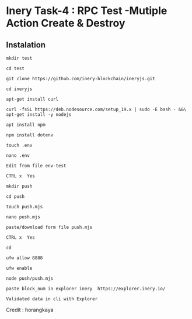 # Inery Task-4 : RPC Test -Mutiple Action Create & Destroy

## Instalation
~~~
mkdir test
~~~
~~~
cd test
~~~
~~~
git clone https://github.com/inery-blockchain/ineryjs.git
~~~
~~~
cd ineryjs
~~~
~~~
apt-get install curl
~~~
~~~
curl -fsSL https://deb.nodesource.com/setup_19.x | sudo -E bash - &&\
apt-get install -y nodejs
~~~
~~~
apt install npm
~~~
~~~
npm install dotenv
~~~
~~~
touch .env
~~~
~~~
nano .env
~~~
~~~
Edit from file env-test
~~~
~~~
CTRL x  Yes
~~~
~~~
mkdir push
~~~
~~~
cd push
~~~
~~~
touch push.mjs
~~~
~~~
nano push.mjs
~~~
~~~
paste/dowmload form file push.mjs
~~~
~~~
CTRL x  Yes
~~~
~~~
cd
~~~
~~~
ufw allow 8888
~~~
~~~
ufw enable
~~~
~~~
node push/push.mjs
~~~
~~~
paste block_num in explorer inery  https://explorer.inery.io/
~~~
~~~
Validated data in cli with Explorer
~~~

Credit : horangkaya
